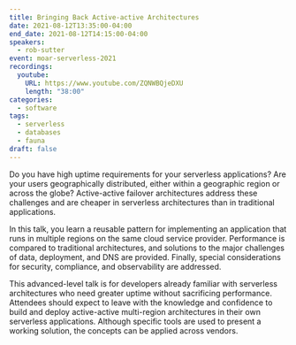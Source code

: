 ```yaml
---
title: Bringing Back Active-active Architectures
date: 2021-08-12T13:35:00-04:00
end_date: 2021-08-12T14:15:00-04:00
speakers:
  - rob-sutter
event: moar-serverless-2021
recordings:
  youtube:
    URL: https://www.youtube.com/ZQNWBQjeDXU
    length: "38:00"
categories:
  - software
tags:
  - serverless
  - databases
  - fauna
draft: false
---
```


Do you have high uptime requirements for your serverless applications? Are your users geographically distributed, either within a geographic region or across the globe? Active-active failover architectures address these challenges and are cheaper in serverless architectures than in traditional applications.

In this talk, you learn a reusable pattern for implementing an application that runs in multiple regions on the same cloud service provider. Performance is compared to traditional architectures, and solutions to the major challenges of data, deployment, and DNS are provided. Finally, special considerations for security, compliance, and observability are addressed.

This advanced-level talk is for developers already familiar with serverless architectures who need greater uptime without sacrificing performance. Attendees should expect to leave with the knowledge and confidence to build and deploy active-active multi-region architectures in their own serverless applications. Although specific tools are used to present a working solution, the concepts can be applied across vendors.
